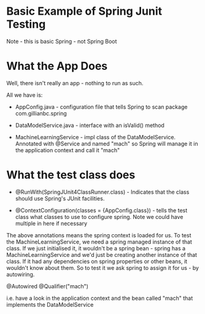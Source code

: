# Basic Example of Spring Junit Testing
Note - this is basic Spring - not Spring Boot

# What the App Does

Well, there isn't really an app - nothing to run as such.  

All we have is:

* AppConfig.java - configuration file that tells Spring to scan package com.gillianbc.spring

* DataModelService.java - interface with an isValid() method

* MachineLearningService - impl class of the DataModelService.  Annotated with @Service and named "mach" so Spring will manage it in the application context and call it "mach"

# What the test class does

* @RunWith(SpringJUnit4ClassRunner.class) -  Indicates that the class should use Spring's JUnit facilities.

* @ContextConfiguration(classes = {AppConfig.class}) - tells the test class what classes to use to configure spring.  Note we could have multiple in here if necessary

The above annotations means the spring context is loaded for us.  To test the MachineLearningService, we need a spring managed instance of that class.  If we just initialised it, it wouldn't be a spring bean - spring has a MachineLearningService and we'd just be creating another instance of that class.  If it had any dependencies on spring properties or other beans, it wouldn't know about them.  So to test it we ask spring to assign it for us - by autowiring.

@Autowired
@Qualifier("mach")

i.e. have a look in the application context and the bean called "mach" that implements the DataModelService
